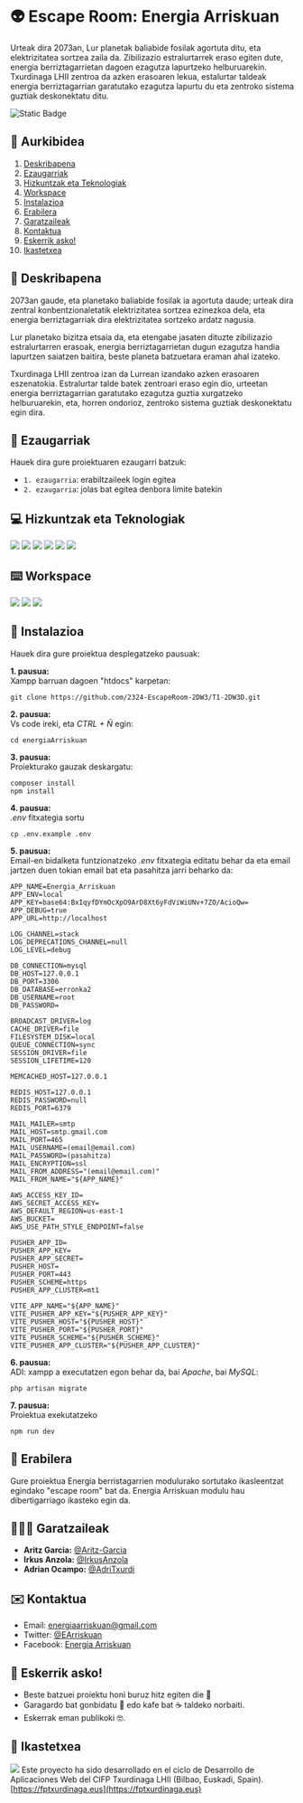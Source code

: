 # :alien: Escape Room: Energia Arriskuan

Urteak dira 2073an, Lur planetak baliabide fosilak agortuta ditu, eta elektrizitatea sortzea zaila da. Zibilizazio estralurtarrek eraso egiten dute, energia berriztagarrietan dagoen ezagutza lapurtzeko helburuarekin. Txurdinaga LHII zentroa da azken erasoaren lekua, estalurtar taldeak energia berriztagarrian garatutako ezagutza lapurtu du eta zentroko sistema guztiak deskonektatu ditu.

![Static Badge](https://img.shields.io/badge/status-prozesuan-brightgreen)

## 📑 Aurkibidea

1. [Deskribapena](#-deskribapena)
2. [Ezaugarriak](#-características)
3. [Hizkuntzak eta Teknologiak](#computer-hizkuntzak-eta-teknologiak)
4. [Workspace](#keyboard-workspace)
5. [Instalazioa](#-instalazioa)
6. [Erabilera](#-erabilera)
7. [Garatzaileak](#-garatzaileak)
8. [Kontaktua](#%EF%B8%8F-kontaktua)
9. [Eskerrik asko!](#-eskerrik-asko)
10. [Ikastetxea](#-ikastetxea)

## 📝 Deskribapena

2073an gaude, eta planetako baliabide fosilak ia agortuta daude; urteak dira zentral konbentzionaletatik elektrizitatea sortzea ezinezkoa dela, eta energia berriztagarriak dira elektrizitatea sortzeko ardatz nagusia.

Lur planetako bizitza etsaia da, eta etengabe jasaten dituzte zibilizazio estralurtarren erasoak, energia berriztagarrietan dugun ezagutza handia lapurtzen saiatzen baitira, beste planeta batzuetara eraman ahal izateko.

Txurdinaga LHII zentroa izan da Lurrean izandako azken erasoaren eszenatokia. Estralurtar talde batek zentroari eraso egin dio, urteetan energia berriztagarrian garatutako ezagutza guztia xurgatzeko helburuarekin, eta, horren ondorioz, zentroko sistema guztiak deskonektatu egin dira.

## 💎 Ezaugarriak

Hauek dira gure proiektuaren ezaugarri batzuk:

- `1. ezaugarria`: erabiltzaileek login egitea
- `2. ezaugarria`: jolas bat egitea denbora limite batekin

## :computer: Hizkuntzak eta Teknologiak
[![](https://custom-icon-badges.demolab.com/badge/html5-E34F26?style=for-the-badge&logo=html5&logoColor=white)]()
[![](https://custom-icon-badges.demolab.com/badge/css3-1572B6?style=for-the-badge&logo=css3&logoColor=white)]()
[![](https://custom-icon-badges.demolab.com/badge/javascript-F7DF1E?style=for-the-badge&logo=javascript&logoColor=black)]() 
[![](https://custom-icon-badges.demolab.com/badge/tailwind-38B2AC?style=for-the-badge&logo=tailwind&logoColor=white)]()
[![](https://custom-icon-badges.demolab.com/badge/vue-white?logo=vue&logoColor=green&style=for-the-badge)]()
[![](https://custom-icon-badges.demolab.com/badge/laravel-FF2D20?logo=laravel&logoColor=white&style=for-the-badge)]()

## :keyboard: Workspace
[![](https://img.shields.io/badge/-Visual%20Studio%20Code-0078d7?style=for-the-badge&logo=Visual%20Studio%20Code&logoColor=white)]()
[![](https://img.shields.io/badge/Github-000?logo=github&style=for-the-badge)]()
[![](https://custom-icon-badges.demolab.com/badge/docker-white?logo=docker&logoColor=1d63ed&style=for-the-badge)]()

## 🔧 Instalazioa  

Hauek dira gure proiektua desplegatzeko pausuak:

**1. pausua:** <br>
Xampp barruan dagoen "htdocs" karpetan:
```
git clone https://github.com/2324-EscapeRoom-2DW3/T1-2DW3D.git
```
**2. pausua:** <br>
Vs code ireki, eta *CTRL + Ñ* egin:
```
cd energiaArriskuan
```
**3. pausua:** <br>
Proiekturako gauzak deskargatu:
```
composer install
npm install
```
**4. pausua:** <br>
*.env* fitxategia sortu
```
cp .env.example .env
```
**5. pausua:** <br>
Email-en bidalketa funtzionatzeko *.env* fitxategia editatu behar da eta email jartzen duen tokian email bat eta pasahitza jarri beharko da:
```
APP_NAME=Energia_Arriskuan
APP_ENV=local
APP_KEY=base64:BxIqyfDYmOcXpO9ArD8Xt6yFdViWiUNv+7ZO/AcioQw=
APP_DEBUG=true
APP_URL=http://localhost

LOG_CHANNEL=stack
LOG_DEPRECATIONS_CHANNEL=null
LOG_LEVEL=debug

DB_CONNECTION=mysql
DB_HOST=127.0.0.1
DB_PORT=3306
DB_DATABASE=erronka2
DB_USERNAME=root
DB_PASSWORD=

BROADCAST_DRIVER=log
CACHE_DRIVER=file
FILESYSTEM_DISK=local
QUEUE_CONNECTION=sync
SESSION_DRIVER=file
SESSION_LIFETIME=120

MEMCACHED_HOST=127.0.0.1

REDIS_HOST=127.0.0.1
REDIS_PASSWORD=null
REDIS_PORT=6379

MAIL_MAILER=smtp
MAIL_HOST=smtp.gmail.com
MAIL_PORT=465
MAIL_USERNAME=(email@email.com)
MAIL_PASSWORD=(pasahitza)
MAIL_ENCRYPTION=ssl
MAIL_FROM_ADDRESS="(email@email.com)"
MAIL_FROM_NAME="${APP_NAME}"

AWS_ACCESS_KEY_ID=
AWS_SECRET_ACCESS_KEY=
AWS_DEFAULT_REGION=us-east-1
AWS_BUCKET=
AWS_USE_PATH_STYLE_ENDPOINT=false

PUSHER_APP_ID=
PUSHER_APP_KEY=
PUSHER_APP_SECRET=
PUSHER_HOST=
PUSHER_PORT=443
PUSHER_SCHEME=https
PUSHER_APP_CLUSTER=mt1

VITE_APP_NAME="${APP_NAME}"
VITE_PUSHER_APP_KEY="${PUSHER_APP_KEY}"
VITE_PUSHER_HOST="${PUSHER_HOST}"
VITE_PUSHER_PORT="${PUSHER_PORT}"
VITE_PUSHER_SCHEME="${PUSHER_SCHEME}"
VITE_PUSHER_APP_CLUSTER="${PUSHER_APP_CLUSTER}"
```
**6. pausua:** <br>
ADI: xampp a executatzen egon behar da, bai *Apache*, bai *MySQL*:
```
php artisan migrate
```
**7. pausua:** <br>
Proiektua exekutatzeko
```
npm run dev
```

## 📕 Erabilera

Gure proiektua Energia berristagarrien modulurako sortutako ikasleentzat egindako "escape room" bat da. Energia Arriskuan modulu hau dibertigarriago ikasteko egin da.

## 👨🏽‍💻 Garatzaileak

- **Aritz Garcia:** [@Aritz-Garcia](https://github.com/Aritz-Garcia)
- **Irkus Anzola:** [@IrkusAnzola](https://github.com/IrkusAnzola)
- **Adrian Ocampo:** [@AdriTxurdi](https://github.com/AdriTxurdi)

## ✉️ Kontaktua

- Email: [energiaarriskuan@gmail.com](mailto:energiaarriskuan@gmail.com)
- Twitter: [@EArriskuan](https://twitter.com/EArriskuan)
- Facebook: [Energia Arriskuan](https://www.facebook.com/profile.php?id=61555611103945&locale=es_ES)

## 🎁 Eskerrik asko!

* Beste batzuei proiektu honi buruz hitz egiten die 📢
* Garagardo bat gonbidatu 🍺 edo kafe bat ☕ taldeko norbaiti.
* Eskerrak eman publikoki 🤓.


## 🏫 Ikastetxea
[![](https://fptxurdinaga.eus/wp-content/uploads/2023/06/Logo_Home3.png)](https://fptxurdinaga.eus/)
Este proyecto ha sido desarrollado en el ciclo de Desarrollo de Aplicaciones Web del CIFP Txurdinaga LHII (Bilbao, Euskadi, Spain).
[https://fptxurdinaga.eus](https://fptxurdinaga.eus)
